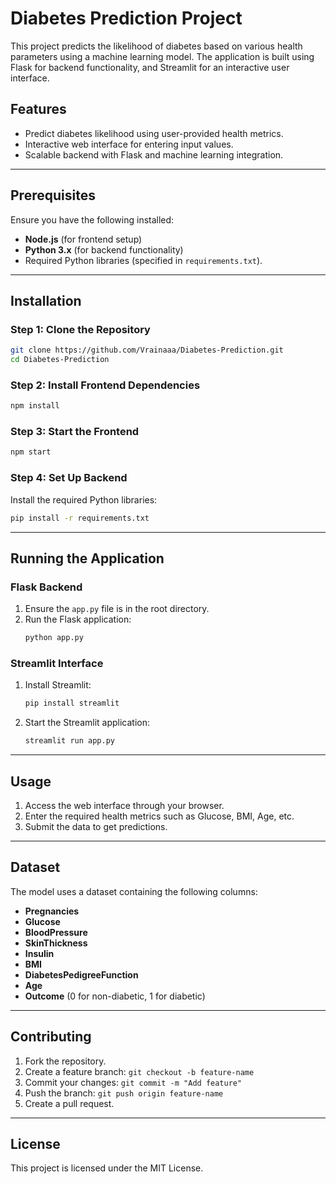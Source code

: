 # Diabetes Prediction Project

This project predicts the likelihood of diabetes based on various health parameters using a machine learning model. The application is built using Flask for backend functionality, and Streamlit for an interactive user interface.



## Features
- Predict diabetes likelihood using user-provided health metrics.
- Interactive web interface for entering input values.
- Scalable backend with Flask and machine learning integration.

---

## Prerequisites
Ensure you have the following installed:
- **Node.js** (for frontend setup)
- **Python 3.x** (for backend functionality)
- Required Python libraries (specified in `requirements.txt`).

---

## Installation

### Step 1: Clone the Repository
```bash
git clone https://github.com/Vrainaaa/Diabetes-Prediction.git
cd Diabetes-Prediction
```

### Step 2: Install Frontend Dependencies
```bash
npm install
```

### Step 3: Start the Frontend
```bash
npm start
```

### Step 4: Set Up Backend
Install the required Python libraries:
```bash
pip install -r requirements.txt
```

---

## Running the Application

### Flask Backend
1. Ensure the `app.py` file is in the root directory.
2. Run the Flask application:
   ```bash
   python app.py
   ```

### Streamlit Interface
1. Install Streamlit:
   ```bash
   pip install streamlit
   ```
2. Start the Streamlit application:
   ```bash
   streamlit run app.py
   ```

---

## Usage
1. Access the web interface through your browser.
2. Enter the required health metrics such as Glucose, BMI, Age, etc.
3. Submit the data to get predictions.

---

## Dataset
The model uses a dataset containing the following columns:
- **Pregnancies**
- **Glucose**
- **BloodPressure**
- **SkinThickness**
- **Insulin**
- **BMI**
- **DiabetesPedigreeFunction**
- **Age**
- **Outcome** (0 for non-diabetic, 1 for diabetic)

---

## Contributing
1. Fork the repository.
2. Create a feature branch: `git checkout -b feature-name`
3. Commit your changes: `git commit -m "Add feature"`
4. Push the branch: `git push origin feature-name`
5. Create a pull request.

---

## License
This project is licensed under the MIT License.


 
